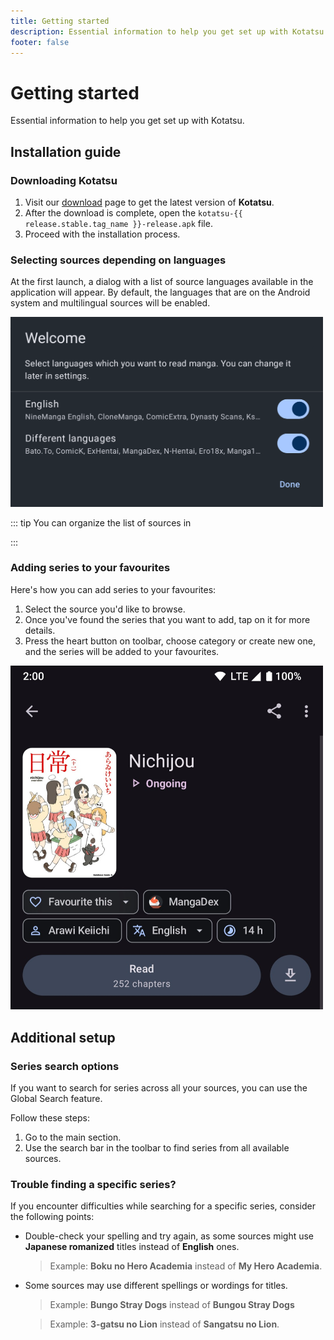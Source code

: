 ```yaml
---
title: Getting started
description: Essential information to help you get set up with Kotatsu.
footer: false
---
```


<script setup lang="ts">
import { data as release } from "@theme/data/release.data"
</script>

# Getting started

Essential information to help you get set up with Kotatsu.

## Installation guide

### Downloading Kotatsu

1. Visit our [download](/download/) page to get the latest version of **Kotatsu**.
1. After the download is complete, open the `kotatsu-{{ release.stable.tag_name }}-release.apk` file.
1. Proceed with the installation process.

### Selecting sources depending on languages

At the first launch, a dialog with a list of source languages available in the application will appear. By default, the languages that are on the Android system and multilingual sources will be enabled.

<img src="/manuals/guides/getting-started/welcome.png" alt="Welcome screen" width="500"/>

::: tip
You can organize the list of sources in <nav to="explore_manage_sources">
:::

### Adding series to your favourites

Here's how you can add series to your favourites:

1. Select the source you'd like to browse.
1. Once you've found the series that you want to add, tap on it for more details.
1. Press the heart button on toolbar, choose category or create new one, and the series will be added to your favourites.

<img src="/manuals/guides/getting-started/add-to-favourites.jpg" alt="Adding to favourites" width="500"/>

## Additional setup

### Series search options

If you want to search for series across all your sources, you can use the Global Search feature.

Follow these steps:

1. Go to the main section.
1. Use the search bar in the toolbar to find series from all available sources.

### Trouble finding a specific series?

If you encounter difficulties while searching for a specific series, consider the following points:

* Double-check your spelling and try again, as some sources might use **Japanese romanized** titles instead of **English** ones.
  > Example: **Boku no Hero Academia** instead of **My Hero Academia**.

* Some sources may use different spellings or wordings for titles.
  > Example: **Bungo Stray Dogs** instead of **Bungou Stray Dogs**

  > Example: **3-gatsu no Lion** instead of **Sangatsu no Lion**.